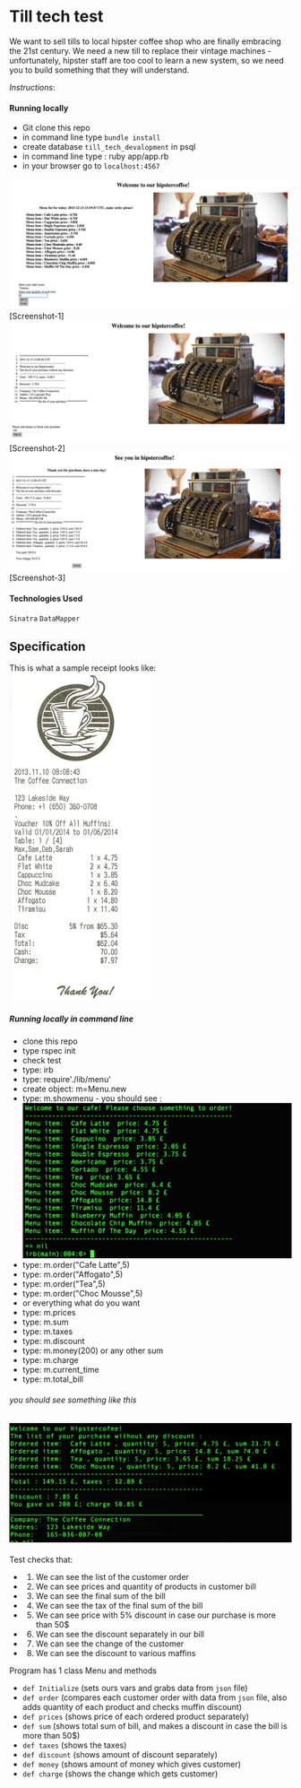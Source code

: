 Till tech test
==============
We want to sell tills to local hipster coffee shop who are finally embracing the 21st century. We need a new till to replace their vintage machines - unfortunately, hipster staff are too cool to learn a new system, so we need you to build something that they will understand.

*Instructions*:
#### Running locally
- Git clone this repo
- in command line type `bundle install`  
- create database `till_tech_devalopment` in psql
- in command line type : ruby app/app.rb
- in your browser go to `localhost:4567`

![Screenshot 1](https://github.com/TJQKAs/till_tech_test/blob/master/public/images/screen1.png?raw=true=200) [Screenshot-1]
![Screenshot 1](https://github.com/TJQKAs/till_tech_test/blob/master/public/images/screen2.png?raw=true=200) [Screenshot-2]
![Screenshot 1](https://github.com/TJQKAs/till_tech_test/blob/master/public/images/screen3.png?raw=true=200) [Screenshot-3]

#### Technologies Used
`Sinatra`
`DataMapper`

Specification
-------------
This is what a sample receipt looks like:
![a receipt](/public/images/receipt.jpg)




##### Running locally in command line
- clone this repo
- type rspec init
- check test
- type: irb
- type: require'./lib/menu'
- create object: m=Menu.new
- type: m.showmenu -  you should see :
![a menu-list](/public/images/menu.png)
- type: m.order("Cafe Latte",5)
- type: m.order("Affogato",5)
- type: m.order("Tea",5)
- type: m.order("Choc Mousse",5)
- or everything what do you want
- type: m.prices
- type: m.sum
- type: m.taxes
- type: m.discount
- type: m.money(200)  or any other sum
- type: m.charge
- type: m.current_time
- type: m.total_bill

###### you should see something like this

![a menu-list](/public/images/bill.png)
---------
Test checks that:
 - 1. We can see the list of the customer order
 - 2. We can see prices and quantity of products in customer bill
 - 3. We can see the final sum of the bill
 - 4. We can see the tax of the final sum of the bill
 - 5. We can see price with 5% discount in case our purchase is more than 50$
 - 6. We can see the discount separately in our bill
 - 7. We can see the change of the customer
 - 8. We can see the discount to various maffins


 Program has 1 class Menu and methods  
 - `def Initialize` (sets ours vars and grabs data from `json` file)
 - `def order` (compares each customer order with data from `json` file, also adds quantity of each product and checks muffin discount)
 - `def prices` (shows price of each ordered product separately)
 - `def sum` (shows total sum of bill, and makes a discount in case the bill is more than 50$)
 - `def taxes` (shows the taxes)
 - `def discount` (shows amount of discount separately)
 - `def money` (shows amount of money which gives customer)
 - `def charge` (shows the change which gets customer)
